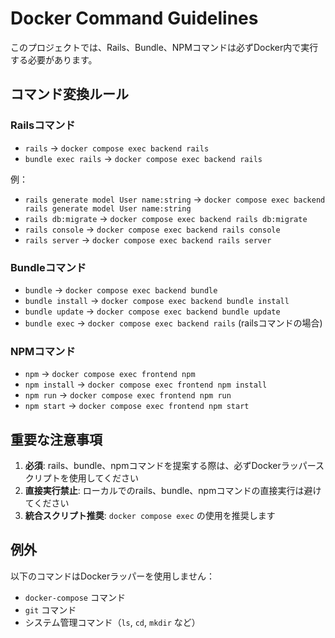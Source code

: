 # Docker Command Guidelines

このプロジェクトでは、Rails、Bundle、NPMコマンドは必ずDocker内で実行する必要があります。

## コマンド変換ルール

### Railsコマンド
- `rails` → `docker compose exec backend rails`
- `bundle exec rails` → `docker compose exec backend rails`

例：
- `rails generate model User name:string` → `docker compose exec backend rails generate model User name:string`
- `rails db:migrate` → `docker compose exec backend rails db:migrate`
- `rails console` → `docker compose exec backend rails console`
- `rails server` → `docker compose exec backend rails server`

### Bundleコマンド
- `bundle` → `docker compose exec backend bundle`
- `bundle install` → `docker compose exec backend bundle install`
- `bundle update` → `docker compose exec backend bundle update`
- `bundle exec` → `docker compose exec backend rails` (railsコマンドの場合)

### NPMコマンド
- `npm` → `docker compose exec frontend npm`
- `npm install` → `docker compose exec frontend npm install`
- `npm run` → `docker compose exec frontend npm run`
- `npm start` → `docker compose exec frontend npm start`

## 重要な注意事項

1. **必須**: rails、bundle、npmコマンドを提案する際は、必ずDockerラッパースクリプトを使用してください
2. **直接実行禁止**: ローカルでのrails、bundle、npmコマンドの直接実行は避けてください
3. **統合スクリプト推奨**: `docker compose exec` の使用を推奨します

## 例外

以下のコマンドはDockerラッパーを使用しません：
- `docker-compose` コマンド
- `git` コマンド
- システム管理コマンド（`ls`, `cd`, `mkdir` など）